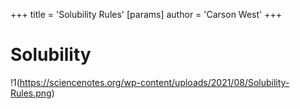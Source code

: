 +++
 title = 'Solubility Rules'
[params]
	author = 'Carson West'
+++
# Solubility

!1(https://sciencenotes.org/wp-content/uploads/2021/08/Solubility-Rules.png)